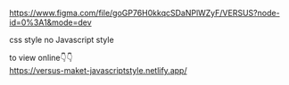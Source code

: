 https://www.figma.com/file/goGP76H0kkqcSDaNPlWZyF/VERSUS?node-id=0%3A1&mode=dev

css style no  Javascript style

to view online👇👇
<br/>
https://versus-maket-javascriptstyle.netlify.app/
